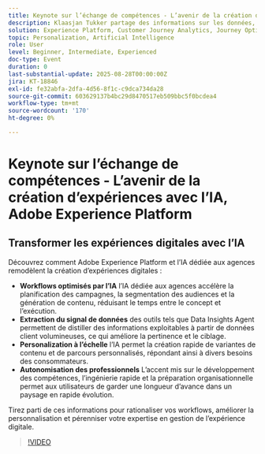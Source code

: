 ```yaml
---
title: Keynote sur l’échange de compétences - L’avenir de la création d’expériences avec l’IA, Adobe Experience Platform
description: Klaasjan Tukker partage des informations sur les données, la personnalisation, la préparation organisationnelle et le rôle des assistants d’IA dans l’accélération de la création d’expériences. Découvrez comment les utilisateurs peuvent maîtriser les invites, tirer profit de l'orchestration des agents et développer leurs compétences pour garder une longueur d'avance.
solution: Experience Platform, Customer Journey Analytics, Journey Optimizer, Real-Time Customer Data Platform
topic: Personalization, Artificial Intelligence
role: User
level: Beginner, Intermediate, Experienced
doc-type: Event
duration: 0
last-substantial-update: 2025-08-28T00:00:00Z
jira: KT-18846
exl-id: fe32abfa-2dfa-4d56-8f1c-c9dca734da28
source-git-commit: 603629137b4bc29d8470517eb509bbc5f0bcdea4
workflow-type: tm+mt
source-wordcount: '170'
ht-degree: 0%

---
```


# Keynote sur l’échange de compétences - L’avenir de la création d’expériences avec l’IA, Adobe Experience Platform

## Transformer les expériences digitales avec l’IA

Découvrez comment Adobe Experience Platform et l’IA dédiée aux agences remodèlent la création d’expériences digitales :

* **Workflows optimisés par l’IA** l’IA dédiée aux agences accélère la planification des campagnes, la segmentation des audiences et la génération de contenu, réduisant le temps entre le concept et l’exécution.
* **Extraction du signal de données** des outils tels que Data Insights Agent permettent de distiller des informations exploitables à partir de données client volumineuses, ce qui améliore la pertinence et le ciblage.
* **Personalization à l’échelle** l’IA permet la création rapide de variantes de contenu et de parcours personnalisés, répondant ainsi à divers besoins des consommateurs.
* **Autonomisation des professionnels** L’accent mis sur le développement des compétences, l’ingénierie rapide et la préparation organisationnelle permet aux utilisateurs de garder une longueur d’avance dans un paysage en rapide évolution.

Tirez parti de ces informations pour rationaliser vos workflows, améliorer la personnalisation et pérenniser votre expertise en gestion de l’expérience digitale.


>[!VIDEO](https://video.tv.adobe.com/v/3471327/?learn=on&enablevpops)
